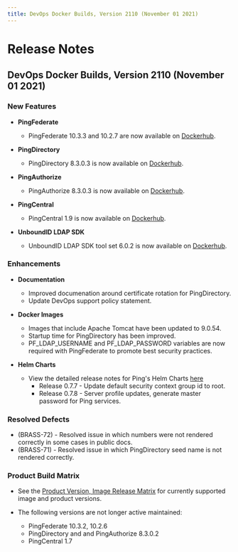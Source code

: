 ```yaml
---
title: DevOps Docker Builds, Version 2110 (November 01 2021)
---
```

# Release Notes

## DevOps Docker Builds, Version 2110 (November 01 2021)

### New Features

- **PingFederate**
    - PingFederate 10.3.3 and 10.2.7 are now available on [Dockerhub](https://hub.docker.com/r/pingidentity/pingfederate).


- **PingDirectory**
    - PingDirectory 8.3.0.3 is now available on [Dockerhub](https://hub.docker.com/r/pingidentity/pingdirectory).


- **PingAuthorize**
    - PingAuthorize 8.3.0.3 is now available on [Dockerhub](https://hub.docker.com/r/pingidentity/pingauthorize).


- **PingCentral**
    - PingCentral 1.9 is now available on [Dockerhub](https://hub.docker.com/r/pingidentity/pingcentral).


- **UnboundID LDAP SDK**
    - UnboundID LDAP SDK tool set 6.0.2 is now available on [Dockerhub](https://hub.docker.com/r/pingidentity/ldap-sdk-tools).


### Enhancements

- **Documentation**
    - Improved documenation around certificate rotation for PingDirectory.
    - Update DevOps support policy statement.


- **Docker Images**
    - Images that include Apache Tomcat have been updated to 9.0.54.
    - Startup time for PingDirectory has been improved.
    - PF_LDAP_USERNAME and PF_LDAP_PASSWORD variables are now required with PingFederate to promote best security practices.


- **Helm Charts**
    - View the detailed release notes for Ping's Helm Charts [here](https://helm.pingidentity.com/release-notes)
        - Release 0.7.7 - Update default security context group id to root.
        - Release 0.7.8 - Server profile updates, generate master password for Ping services.



### Resolved Defects

- (BRASS-72) - Resolved issue in which numbers were not rendered correctly in some cases in public docs.
- (BRASS-71) - Resolved issue in which PingDirectory seed name is not rendered
correctly.

### Product Build Matrix

- See the [Product Version, Image Release Matrix](../../reference/productVersionMatrix/)
for currently supported image and product versions.

- The following versions are not longer active maintained:
    - PingFederate 10.3.2, 10.2.6
    - PingDirectory and and PingAuthorize 8.3.0.2
    - PingCentral 1.7
